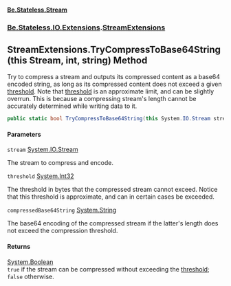 #### [Be.Stateless.Stream](README.md 'README')
### [Be.Stateless.IO.Extensions](Be.Stateless.IO.Extensions.md 'Be.Stateless.IO.Extensions').[StreamExtensions](StreamExtensions.md 'Be.Stateless.IO.Extensions.StreamExtensions')

## StreamExtensions.TryCompressToBase64String(this Stream, int, string) Method

Try to compress a stream and outputs its compressed content as a base64 encoded string, as long as its compressed content does not exceed a given [threshold](StreamExtensions.TryCompressToBase64String(thisStream,int,string).md#Be.Stateless.IO.Extensions.StreamExtensions.TryCompressToBase64String(thisSystem.IO.Stream,int,string).threshold 'Be.Stateless.IO.Extensions.StreamExtensions.TryCompressToBase64String(this System.IO.Stream, int, string).threshold'). Note that [threshold](StreamExtensions.TryCompressToBase64String(thisStream,int,string).md#Be.Stateless.IO.Extensions.StreamExtensions.TryCompressToBase64String(thisSystem.IO.Stream,int,string).threshold 'Be.Stateless.IO.Extensions.StreamExtensions.TryCompressToBase64String(this System.IO.Stream, int, string).threshold') is an approximate limit, and can be slightly overrun. This is because a compressing stream's length
cannot be accurately determined while writing data to it.

```csharp
public static bool TryCompressToBase64String(this System.IO.Stream stream, int threshold, out string compressedBase64String);
```
#### Parameters

<a name='Be.Stateless.IO.Extensions.StreamExtensions.TryCompressToBase64String(thisSystem.IO.Stream,int,string).stream'></a>

`stream` [System.IO.Stream](https://docs.microsoft.com/en-us/dotnet/api/System.IO.Stream 'System.IO.Stream')

The stream to compress and encode.

<a name='Be.Stateless.IO.Extensions.StreamExtensions.TryCompressToBase64String(thisSystem.IO.Stream,int,string).threshold'></a>

`threshold` [System.Int32](https://docs.microsoft.com/en-us/dotnet/api/System.Int32 'System.Int32')

The threshold in bytes that the compressed stream cannot exceed. Notice that this threshold is approximate, and can in certain cases be exceeded.

<a name='Be.Stateless.IO.Extensions.StreamExtensions.TryCompressToBase64String(thisSystem.IO.Stream,int,string).compressedBase64String'></a>

`compressedBase64String` [System.String](https://docs.microsoft.com/en-us/dotnet/api/System.String 'System.String')

The base64 encoding of the compressed stream if the latter's length does not exceed the compression threshold.

#### Returns
[System.Boolean](https://docs.microsoft.com/en-us/dotnet/api/System.Boolean 'System.Boolean')  
`true` if the stream can be compressed without exceeding the [threshold](StreamExtensions.TryCompressToBase64String(thisStream,int,string).md#Be.Stateless.IO.Extensions.StreamExtensions.TryCompressToBase64String(thisSystem.IO.Stream,int,string).threshold 'Be.Stateless.IO.Extensions.StreamExtensions.TryCompressToBase64String(this System.IO.Stream, int, string).threshold'); `false`
            otherwise.